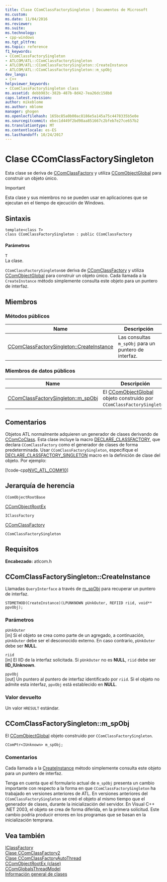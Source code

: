 ```yaml
---
title: Clase CComClassFactorySingleton | Documentos de Microsoft
ms.custom: 
ms.date: 11/04/2016
ms.reviewer: 
ms.suite: 
ms.technology:
- cpp-windows
ms.tgt_pltfrm: 
ms.topic: reference
f1_keywords:
- CComClassFactorySingleton
- ATLCOM/ATL::CComClassFactorySingleton
- ATLCOM/ATL::CComClassFactorySingleton::CreateInstance
- ATLCOM/ATL::CComClassFactorySingleton::m_spObj
dev_langs:
- C++
helpviewer_keywords:
- CComClassFactorySingleton class
ms.assetid: debb983c-382b-487b-8d42-7ea26dc158b8
caps.latest.revision: 
author: mikeblome
ms.author: mblome
manager: ghogen
ms.openlocfilehash: 165bc85a0b00ac8186e5a145a75c4478335b5e0e
ms.sourcegitcommit: ebec1d449f2bd98aa851667c2bfeb7e27ce657b2
ms.translationtype: MT
ms.contentlocale: es-ES
ms.lasthandoff: 10/24/2017
---
```

# <a name="ccomclassfactorysingleton-class"></a>Clase CComClassFactorySingleton
Esta clase se deriva de [CComClassFactory](../../atl/reference/ccomclassfactory-class.md) y utiliza [CComObjectGlobal](../../atl/reference/ccomobjectglobal-class.md) para construir un objeto único.  
  
> [!IMPORTANT]
>  Esta clase y sus miembros no se pueden usar en aplicaciones que se ejecutan en el tiempo de ejecución de Windows.  
  
## <a name="syntax"></a>Sintaxis  
  
```
template<class T>  
class CComClassFactorySingleton : public CComClassFactory
```  
  
#### <a name="parameters"></a>Parámetros  
 `T`  
 La clase.  
  
 `CComClassFactorySingleton`se deriva de [CComClassFactory](../../atl/reference/ccomclassfactory-class.md) y utiliza [CComObjectGlobal](../../atl/reference/ccomobjectglobal-class.md) para construir un objeto único. Cada llamada a la `CreateInstance` método simplemente consulta este objeto para un puntero de interfaz.  
  
## <a name="members"></a>Miembros  
  
### <a name="public-methods"></a>Métodos públicos  
  
|Name|Descripción|  
|----------|-----------------|  
|[CComClassFactorySingleton::CreateInstance](#createinstance)|Las consultas `m_spObj` para un puntero de interfaz.|  
  
### <a name="public-data-members"></a>Miembros de datos públicos  
  
|Name|Descripción|  
|----------|-----------------|  
|[CComClassFactorySingleton::m_spObj](#m_spobj)|El [CComObjectGlobal](../../atl/reference/ccomobjectglobal-class.md) objeto construido por `CComClassFactorySingleton`.|  
  
## <a name="remarks"></a>Comentarios  
 Objetos ATL normalmente adquieren un generador de clases derivando de [CComCoClass](../../atl/reference/ccomcoclass-class.md). Esta clase incluye la macro [DECLARE_CLASSFACTORY](aggregation-and-class-factory-macros.md#declare_classfactory), que declara `CComClassFactory` como el generador de clases de forma predeterminada. Usar `CComClassFactorySingleton`, especifique el [DECLARE_CLASSFACTORY_SINGLETON](aggregation-and-class-factory-macros.md#declare_classfactory_singleton) macro en la definición de clase del objeto. Por ejemplo:  
  
 [!code-cpp[NVC_ATL_COM#10](../../atl/codesnippet/cpp/ccomclassfactorysingleton-class_1.h)]  
  
## <a name="inheritance-hierarchy"></a>Jerarquía de herencia  
 `CComObjectRootBase`  
  
 [CComObjectRootEx](../../atl/reference/ccomobjectrootex-class.md)  
  
 `IClassFactory`  
  
 [CComClassFactory](../../atl/reference/ccomclassfactory-class.md)  
  
 `CComClassFactorySingleton`  
  
## <a name="requirements"></a>Requisitos  
 **Encabezado:** atlcom.h  
  
##  <a name="createinstance"></a>CComClassFactorySingleton::CreateInstance  
 Llamadas `QueryInterface` a través de [m_spObj](#m_spobj) para recuperar un puntero de interfaz.  
  
```
STDMETHOD(CreateInstance)(LPUNKNOWN pUnkOuter, REFIID riid, void** ppvObj);
```  
  
### <a name="parameters"></a>Parámetros  
 `pUnkOuter`  
 [in] Si el objeto se crea como parte de un agregado, a continuación, `pUnkOuter` debe ser el desconocido externo. En caso contrario, `pUnkOuter` debe ser **NULL**.  
  
 `riid`  
 [in] El IID de la interfaz solicitada. Si `pUnkOuter` no es **NULL**, `riid` debe ser **IID_IUnknown**.  
  
 `ppvObj`  
 [out] Un puntero al puntero de interfaz identificado por `riid`. Si el objeto no admite esta interfaz, `ppvObj` está establecido en **NULL**.  
  
### <a name="return-value"></a>Valor devuelto  
 Un valor `HRESULT` estándar.  
  
##  <a name="m_spobj"></a>CComClassFactorySingleton::m_spObj  
 El [CComObjectGlobal](../../atl/reference/ccomobjectglobal-class.md) objeto construido por `CComClassFactorySingleton`.  
  
```
CComPtr<IUnknown> m_spObj;
```  
  
### <a name="remarks"></a>Comentarios  
 Cada llamada a la [CreateInstance](#createinstance) método simplemente consulta este objeto para un puntero de interfaz.  
  
 Tenga en cuenta que el formulario actual de `m_spObj` presenta un cambio importante con respecto a la forma en que `CComClassFactorySingleton` ha trabajado en versiones anteriores de ATL. En versiones anteriores del `CComClassFactorySingleton` se creó el objeto al mismo tiempo que el generador de clases, durante la inicialización del servidor. En Visual C++ .NET 2003, el objeto se crea de forma diferida, en la primera solicitud. Este cambio podría producir errores en los programas que se basan en la inicialización temprana.  
  
## <a name="see-also"></a>Vea también  
 [IClassFactory](http://msdn.microsoft.com/library/windows/desktop/ms694364)   
 [Clase CComClassFactory2](../../atl/reference/ccomclassfactory2-class.md)   
 [Clase CComClassFactoryAutoThread](../../atl/reference/ccomclassfactoryautothread-class.md)   
 [CComObjectRootEx (clase)](../../atl/reference/ccomobjectrootex-class.md)   
 [CComGlobalsThreadModel](atl-typedefs.md#ccomglobalsthreadmodel)   
 [Información general de clases](../../atl/atl-class-overview.md)
